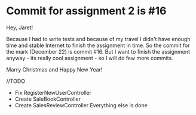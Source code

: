 <h1>Commit for assignment 2 is #16</h1>
<p>Hey, Jaret!</p>
<p>Because I had to write tests and because of my travel I didn't have enough 
time and stable Internet to finish the assignment in time. So the commit for the mark 
(December 22) is commit #16. But I want to finish the 
assignment anyway - its really cool assignment - so I will do few more commits.

Marry Christmas and Happy New Year!

//TODO
- Fix RegisterNewUserController
- Create SaleBookController
- Create SalesReviewController
Everything else is done
</p>